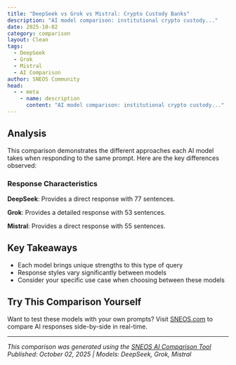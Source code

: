 ```yaml
---
title: "DeepSeek vs Grok vs Mistral: Crypto Custody Banks"
description: "AI model comparison: institutional crypto custody..."
date: 2025-10-02
category: comparison
layout: Clean
tags:
  - DeepSeek
  - Grok
  - Mistral
  - AI Comparison
author: SNEOS Community
head:
  - - meta
    - name: description
      content: "AI model comparison: institutional crypto custody..."
---
```


<ChatComparison
  title="DeepSeek vs Grok vs Mistral: Crypto Custody Banks"
  prompt="institutional crypto custody"
  :responses='{
    "DeepSeek": "Of course. **Institutional Crypto Custody** refers to the specialized storage and safeguarding of digital assets (like Bitcoin, Ethereum, and other cryptocurrencies) for large organizations, such as hedge funds, asset managers, corporations, banks, and family offices.\n\nIt is fundamentally different from the \u0022self-custody\u0022 used by individuals (e.g., storing crypto on a Ledger or Trezor hardware wallet). Institutional custody is about meeting the rigorous security, regulatory, and operational standards that these large entities require.\n\nHere\u2019s a comprehensive breakdown of what institutional crypto custody entails.\n\n---\n\n### 1. Core Differences: Institutional vs. Retail Custody\n\n| Feature | Retail Custody (Self-Custody) | Institutional Custody |\n| :--- | :--- | :--- |\n| **Security Model** | Single user responsibility; private key held by individual. | **Multi-layered, multi-signature schemes.** No single person can access funds. |\n| **Liability** | User is solely responsible for loss; no insurance. | Custodian is liable; assets are typically insured against theft and hacking. |\n| **Regulatory Compliance** | Minimal to none. | Strict adherence to regulations (e.g., NYDFS BitLicense, SOC 2 Type II, ISO 27001). |\n| **Operational Workflow** | Manual; one person initiates and approves transactions. | Segregation of duties. Requires multiple authorized personnel to approve transactions. |\n| **Asset Support** | Limited to popular assets. | Wide range of assets, including major cryptocurrencies, DeFi tokens, and often staking services. |\n\n---\n\n### 2. Key Features of an Institutional-Grade Custodian\n\nInstitutions don\u0027t just need a vault; they need a full-service financial partner.\n\n*   **Cold Storage \u0026 Multi-Signature Wallets:** The vast majority of assets are held in \u0022cold storage\u0022 (offline, air-gapped systems). Access requires multiple private keys, which are distributed among several authorized employees or across different geographic locations.\n*   **Regulatory Compliance \u0026 Licensing:** They are licensed and regulated by financial authorities (e.g., New York Department of Financial Services (NYDFS) in the US, BaFin in Germany, FCA in the UK). This provides legal recourse and ensures operational standards.\n*   **Insurance:** Assets are insured against theft, both internal and external (e.g., hacking, employee collusion). This is a non-negotiable requirement for most institutions.\n*   **Audits \u0026 Proof of Reserves:** Regular third-party audits (like SOC 2) verify security controls. They also provide **Proof of Reserves**, cryptographically proving they hold the assets they claim to hold on behalf of their clients.\n*   **Robust Governance \u0026 Workflows:** Features like role-based access controls, transaction approval policies (e.g., 2-of-3 signatures required), and whitelisting of withdrawal addresses are standard.\n*   **Secure Staking \u0026 DeFi Services:** For institutions looking to generate yield, custodians offer secure, integrated staking services and access to DeFi protocols without moving assets out of custody.\n*   **Reporting \u0026 Integration:** They provide detailed reporting for accounting, auditing, and tax purposes. APIs allow integration with portfolio management software, trading desks, and other financial systems.\n\n---\n\n### 3. The \u0022Hot Wallet\u0022 vs. \u0022Cold Storage\u0022 Balance\n\nInstitutional custodians use a hybrid model:\n\n*   **Cold Storage (Custody Vault):** The primary, ultra-secure repository for the bulk of assets (e.g., 95-98%). It\u0027s offline and inaccessible to the internet, making it nearly impervious to remote attacks.\n*   **Hot Wallet (Operational Wallet):** A small portion of assets (e.g., 2-5%) is kept in an online \u0022hot wallet\u0022 to facilitate rapid withdrawals, trading, and transaction fees. This wallet is still heavily protected with multi-signature controls.\n\n---\n\n### 4. Leading Institutional Custody Providers\n\nThe market has matured significantly, with both native crypto companies and traditional finance giants entering the space.\n\n*   **Coinbase Custody (Now Coinbase Institutional):** One of the largest and earliest, regulated by NYDFS, and offers a comprehensive suite of services including staking.\n*   **BitGo:** A pioneer in the multi-signature wallet and a leader in institutional custody, also regulated and insured.\n*   **Anchorage Digital:** A federally chartered digital asset bank in the US, known for its security architecture and governance features.\n*   **Fidelity Digital Assets:** The crypto arm of the financial services giant Fidelity, offering custody and trading services to a broad institutional client base.\n*   **Komainu:** A joint venture between Nomura, Ledger, and CoinShares, focusing on institutional custody.\n*   **Gemini Custody:** Operated by the Winklevoss twins\u0027 Gemini exchange, regulated by NYDFS.\n\n---\n\n### 5. Why is Institutional Custody So Critical?\n\n1.  **Risk Mitigation:** It transfers the immense technical risk of managing private keys from the institution to a specialized, insured expert.\n2.  **Unlocking Institutional Capital:** Before robust custody solutions existed, most regulated institutions were legally prohibited from investing in crypto due to \u0022safekeeping\u0022 rules. Custody solves this problem.\n3.  **Building Trust:** It provides the foundational trust layer necessary for the development of other financial products, such as Bitcoin ETFs (which all rely on an institutional custodian).\n4.  **Operational Efficiency:** It streamlines back-office operations, reporting, and compliance, allowing institutions to focus on their core strategy (e.g., trading, investing).\n\n### Conclusion\n\nInstitutional crypto custody is the essential **plumbing** of the digital asset economy. It is the secure, regulated, and insured foundation that allows traditional finance to confidently participate in the crypto space. Without it, the trillions of dollars of institutional capital would remain on the sidelines.",
    "Grok": "Institutional crypto custody refers to the secure storage and management of cryptocurrencies and digital assets on behalf of institutional investors, such as hedge funds, family offices, asset managers, and other large-scale financial entities. Unlike individual investors who may store their crypto in personal wallets, institutional custody solutions are designed to meet the stringent security, compliance, and operational needs of organizations handling significant amounts of digital assets.\n\n### Key Features of Institutional Crypto Custody:\n1. **Enhanced Security**:\n   - Institutional custodians use advanced security measures such as multi-signature wallets, cold storage (offline storage of private keys), hardware security modules (HSMs), and biometric authentication.\n   - They implement robust cybersecurity protocols to protect against hacks and unauthorized access.\n   - Physical security for data centers or facilities storing private keys is also a priority.\n\n2. **Regulatory Compliance**:\n   - Institutional custodians often adhere to strict regulatory standards, such as Anti-Money Laundering (AML) and Know Your Customer (KYC) requirements.\n   - Many are licensed or registered with relevant financial authorities, providing assurance to institutions about legal compliance.\n\n3. **Insurance Coverage**:\n   - Reputable custodians often offer insurance to protect against losses due to theft, hacks, or operational errors, giving institutions peace of mind when entrusting their assets.\n\n4. **Scalability and Infrastructure**:\n   - Institutional custody solutions are built to handle large volumes of assets and complex operational requirements, such as managing funds across multiple blockchain networks and integrating with trading platforms.\n   - They often provide APIs for seamless integration into an institution\u2019s existing systems.\n\n5. **Access Controls and Governance**:\n   - Custodians offer features like role-based access control, multi-party approvals for transactions, and audit trails to ensure transparency and accountability.\n   - Some provide decentralized or self-custody options while still offering institutional-grade security.\n\n6. **Support for Multiple Assets**:\n   - Beyond Bitcoin and Ethereum, institutional custodians typically support a wide range of cryptocurrencies, tokens, and even NFTs, catering to diversified portfolios.\n\n### Why Institutional Crypto Custody is Important:\n- **Risk Mitigation**: Institutions handle large sums of money, and the loss of private keys or a security breach could result in catastrophic losses. Custodians minimize these risks.\n- **Market Entry**: Many institutions are hesitant to enter the crypto market due to security and regulatory concerns. Custody solutions provide a trusted bridge to participate in the space.\n- **Operational Efficiency**: Custodians manage the technical complexities of crypto storage, allowing institutions to focus on investment strategies rather than infrastructure.\n\n### Types of Custody Solutions:\n1. **Third-Party Custody**:\n   - A trusted third-party provider manages the assets on behalf of the institution. Examples include services like Coinbase Custody, BitGo, and Gemini Custody.\n   - Benefits: Offloads responsibility for security and infrastructure.\n   - Drawbacks: Institutions must trust the custodian with their assets.\n\n2. **Self-Custody with Institutional Tools**:\n   - Institutions manage their own assets using enterprise-grade tools and hardware provided by custody solution providers.\n   - Benefits: Greater control over assets.\n   - Drawbacks: Requires in-house expertise and resources.\n\n3. **Qualified Custodians**:\n   - Some jurisdictions require institutions to use \u0022qualified custodians\u0022 (as defined by regulations like the U.S. SEC\u2019s custody rule) for holding client assets. These custodians meet specific standards of operation and oversight.\n\n### Prominent Institutional Crypto Custody Providers:\n- **Coinbase Custody**: Offers secure storage, insurance, and integration with trading services for institutional clients.\n- **BitGo**: Known for multi-signature wallets and a focus on security; serves many large crypto funds.\n- **Gemini Custody**: Provides cold storage and compliance-focused solutions, with insurance coverage.\n- **Fidelity Digital Assets**: A major traditional finance player offering custody and trading services for institutions.\n- **Anchorage Digital**: A federally chartered crypto bank providing custody, staking, and governance services.\n- **Fireblocks**: A platform focused on secure asset transfers and custody with multi-party computation (MPC) technology.\n\n### Challenges in Institutional Crypto Custody:\n- **Regulatory Uncertainty**: Crypto regulations vary widely by jurisdiction, and custodians must navigate a complex and evolving landscape.\n- **Cybersecurity Risks**: Despite robust security, the crypto space remains a target for sophisticated attacks.\n- **Cost**: High-quality custody services can be expensive, especially for smaller institutions.\n- **Counterparty Risk**: Relying on a third-party custodian introduces the risk of mismanagement or insolvency.\n\n### Conclusion:\nInstitutional crypto custody is a critical component of the growing adoption of cryptocurrencies by traditional financial institutions. It provides the necessary security, compliance, and infrastructure for large players to confidently enter the crypto market. As the industry matures, custody solutions are likely to become even more sophisticated, incorporating innovations like decentralized custody, advanced encryption, and deeper regulatory alignment. If you\u0027re considering institutional custody, evaluating providers based on security track record, insurance offerings, and regulatory status is essential. Let me know if you\u0027d like a deeper dive into any specific provider or aspect of custody!",
    "Mistral": "Institutional crypto custody refers to the secure storage and management of cryptocurrencies and digital assets for institutional investors, such as hedge funds, asset managers, and other financial institutions. Unlike individual investors who might use personal wallets or consumer-grade services, institutional investors require more robust, secure, and compliant solutions to handle large volumes of digital assets.\n\n### Key Features of Institutional Crypto Custody:\n\n1. **Security**:\n   - **Cold Storage**: Assets are stored offline to minimize the risk of hacking.\n   - **Multi-Signature Wallets**: Require multiple private keys to authorize transactions, adding an extra layer of security.\n   - **Hardware Security Modules (HSMs)**: Specialized hardware devices used to securely generate, store, and manage cryptographic keys.\n\n2. **Compliance**:\n   - **Regulatory Compliance**: Adherence to regulations such as Know Your Customer (KYC), Anti-Money Laundering (AML), and other financial regulations.\n   - **Audit Trails**: Detailed records of all transactions and activities for regulatory and internal audits.\n\n3. **Insurance**:\n   - **Asset Insurance**: Coverage against theft, loss, or damage to digital assets.\n   - **Cyber Insurance**: Protection against cyber-attacks and other digital threats.\n\n4. **Scalability**:\n   - **High Throughput**: Ability to handle large volumes of transactions and assets.\n   - **Flexibility**: Support for a wide range of digital assets and blockchain protocols.\n\n5. **Integration**:\n   - **API Access**: Seamless integration with trading platforms, exchanges, and other financial systems.\n   - **Custom Solutions**: Tailored services to meet the specific needs of institutional clients.\n\n6. **Customer Support**:\n   - **24/7 Support**: Round-the-clock customer service to address any issues promptly.\n   - **Dedicated Account Managers**: Personalized support for institutional clients.\n\n### Major Players in Institutional Crypto Custody:\n\n1. **Coinbase Custody**:\n   - Offers secure storage, insurance, and regulatory compliance.\n   - Supports a wide range of digital assets.\n\n2. **BitGo**:\n   - Provides multi-signature wallets, insurance, and regulatory compliance.\n   - Supports over 200 digital assets.\n\n3. **Fidelity Digital Assets**:\n   - Offers enterprise-grade security, insurance, and compliance.\n   - Focuses on institutional clients with high-value assets.\n\n4. **Gemini Custody**:\n   - Provides secure storage, insurance, and regulatory compliance.\n   - Supports a variety of digital assets and offers 24/7 customer support.\n\n5. **Anchorage**:\n   - Offers advanced security features, insurance, and regulatory compliance.\n   - Supports a wide range of digital assets and blockchain protocols.\n\n### Benefits of Institutional Crypto Custody:\n\n1. **Enhanced Security**:\n   - Advanced security measures protect against theft and cyber-attacks.\n\n2. **Regulatory Compliance**:\n   - Ensures adherence to financial regulations, reducing legal risks.\n\n3. **Insurance Coverage**:\n   - Provides financial protection against loss or theft.\n\n4. **Scalability and Flexibility**:\n   - Supports large volumes of transactions and a variety of digital assets.\n\n5. **Integration and Support**:\n   - Seamless integration with other financial systems and dedicated customer support.\n\n### Challenges:\n\n1. **Regulatory Uncertainty**:\n   - Varying regulations across different jurisdictions can complicate compliance.\n\n2. **Technological Complexity**:\n   - Managing and securing digital assets requires advanced technological solutions.\n\n3. **Market Volatility**:\n   - The volatile nature of cryptocurrencies can impact the value of assets held in custody.\n\n4. **Insurance Costs**:\n   - High insurance premiums can be a significant cost for institutional clients.\n\nInstitutional crypto custody is a critical component of the growing digital asset ecosystem, providing the security, compliance, and scalability needed for institutional investors to participate in the cryptocurrency market."
  }'
  published-date="10:35"
/>

## Analysis

This comparison demonstrates the different approaches each AI model takes when responding to the same prompt. Here are the key differences observed:

### Response Characteristics

**DeepSeek**: Provides a direct response with 77 sentences. 

**Grok**: Provides a detailed response with 53 sentences. 

**Mistral**: Provides a direct response with 55 sentences. 

## Key Takeaways

- Each model brings unique strengths to this type of query
- Response styles vary significantly between models
- Consider your specific use case when choosing between these models

## Try This Comparison Yourself

Want to test these models with your own prompts? Visit [SNEOS.com](https://sneos.com) to compare AI responses side-by-side in real-time.

---

*This comparison was generated using the [SNEOS AI Comparison Tool](https://sneos.com)*
*Published: October 02, 2025 | Models: DeepSeek, Grok, Mistral*
